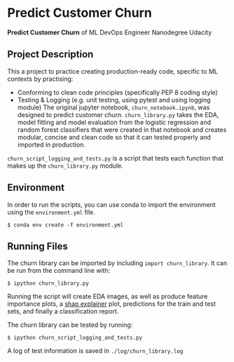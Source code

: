 # Predict Customer Churn

**Predict Customer Churn** of ML DevOps Engineer Nanodegree Udacity

## Project Description
This a project to practice creating production-ready code, specific to ML contexts
by practising:
- Conforming to clean code principles (specifically PEP 8 coding style)
- Testing & Logging (e.g. unit testing, using pytest and using logging module)
The original jupyter notebook, ```churn_notebook.ipynb```, was designed to predict customer
churn. 
```churn_library.py``` takes the EDA, model fitting and model evaluation from the logistic
regression and random forest classifiers that were created in that notebook and creates
modular, concise and clean code so that it can tested properly and imported in production.

```churn_script_logging_and_tests.py``` is a script that tests each function that makes up
the ```churn_library.py``` module.

## Environment
In order to run the scripts, you can use conda to import the environment using the ```environment.yml``` file.

    $ conda env create -f environment.yml 

## Running Files
The churn library can be imported by including ```import churn_library```. It can be run from the command line with:

    $ ipython churn_library.py

Running the script will create EDA images, as well as produce feature importance plots, a [shap explainer](https://christophm.github.io/interpretable-ml-book/shap.html) 
plot, predictions for the train and test sets, and finally a classification report.

The churn library can be tested by running:

    $ ipython churn_script_logging_and_tests.py

A log of test information is saved in ```./log/churn_library.log```
